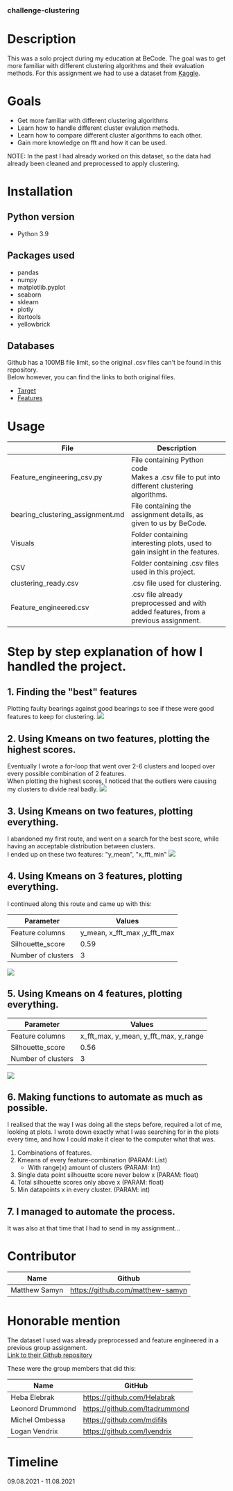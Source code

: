 ### challenge-clustering
# Description
This was a solo project during my education at BeCode. 
The goal was to get more familiar with different clustering algorithms and their evaluation methods. For this assignment we had to use a dataset from <a href="https://www.kaggle.com/isaienkov/bearing-classification" target="_blank">Kaggle</a>. 

# Goals
* Get more familiar with different clustering algorithms
* Learn how to handle different cluster evalution methods.
* Learn how to compare different cluster algorithms to each other.
* Gain more knowledge on fft and how it can be used.

NOTE:
In the past I had already worked on this dataset, so the data had already been cleaned and preprocessed to apply clustering.

# Installation
## Python version
* Python 3.9


## Packages used
* pandas
* numpy
* matplotlib.pyplot
* seaborn
* sklearn
* plotly
* itertools
* yellowbrick

## Databases
Github has a 100MB file limit, so the original .csv files can't be found in this repository.  
Below however, you can find the links to both original files.
* <a href="https://www.kaggle.com/isaienkov/bearing-classification?select=bearing_classes.csv" target="_blank">Target</a>
* <a href="https://www.kaggle.com/isaienkov/bearing-classification?select=bearing_signals.csv" target="_blank">Features</a>


# Usage
| File                             | Description                                                                         |
|----------------------------------|-------------------------------------------------------------------------------------|
| Feature_engineering_csv.py       | File containing Python code  <br>Makes a .csv file to put into different clustering algorithms. |
| bearing_clustering_assignment.md | File containing the assignment details, as given to us by BeCode.                   |
| Visuals                          | Folder containing interesting plots, used to gain insight in the features.          |
| CSV                              | Folder containing .csv files used in this project.                                  |
| clustering_ready.csv             | .csv file used for clustering.                                                      |
| Feature_engineered.csv           | .csv file already preprocessed and with added features, from a previous assignment. |

# Step by step explanation of how I handled the project.
## 1. Finding the "best" features
Plotting faulty bearings against good bearings to see if these were good features to keep for clustering.
![](Visuals/y_max_diff%20vs%20x_mean_diff.png)

## 2. Using Kmeans on two features, plotting the highest scores.
Eventually I wrote a for-loop that went over 2-6 clusters and looped over every possible combination of 2 features.  
When plotting the highest scores, I noticed that the outliers were causing my clusters to divide real badly.
![](Visuals/Troubles_outliers.png)

## 3. Using Kmeans on two features, plotting everything.
I abandoned my first route, and went on a search for the best score, while having an acceptable distribution between clusters.  
I ended up on these two features: "y_mean", "x_fft_min"
![](Visuals/two_features_high_score1.png)

## 4. Using Kmeans on 3 features, plotting everything.
I continued along this route and came up with this:

| Parameter          | Values                       |
|--------------------|------------------------------|
| Feature columns    | y_mean, x_fft_max ,y_fft_max |
| Silhouette_score   | 0.59                         |
| Number of clusters | 3                            |

![](Visuals/3_features_0.59.png)

## 5. Using Kmeans on 4 features, plotting everything.
| Parameter          | Values                                |
|--------------------|---------------------------------------|
| Feature columns    | x_fft_max, y_mean, y_fft_max, y_range |
| Silhouette_score   | 0.56                                  |
| Number of clusters | 3                                     |

![](Visuals/Kmeans_4_features_.56.png)

## 6. Making functions to automate as much as possible.
I realised that the way I was doing all the steps before, required a lot of me, looking at plots. 
I wrote down exactly what I was searching for in the plots every time, and how I could make it clear to the computer what that was.
1. Combinations of features.
2. Kmeans of every feature-combination (PARAM: List)
    * With range(x) amount of clusters (PARAM: Int)
3. Single data point silhouette score never below x (PARAM: float)
4. Total silhouette scores only above x (PARAM: float)
5. Min datapoints x in every cluster. (PARAM: int)

## 7. I managed to automate the process.
It was also at that time that I had to send in my assignment...


# Contributor
| Name          | Github                           |
|---------------|----------------------------------|
| Matthew Samyn | https://github.com/matthew-samyn |

# Honorable mention
The dataset I used was already preprocessed and feature engineered in a previous group assignment.  
<a href="https://github.com/Helabrak/challenge-classification" target="_blank">Link to their Github repository</a>  
  
These were the group members that did this:

| Name             | GitHub                                          |
|------------------|-------------------------------------------------|
| Heba Elebrak     | <a href="https://github.com/Helabrak">https://github.com/Helabrak       |
| Leonord Drummond | <a href="https://github.com/ltadrummond">https://github.com/ltadrummond |
| Michel Ombessa   | <a href="https://github.com/mdifils">https://github.com/mdifils         |
| Logan Vendrix    | <a href="https://github.com/lvendrix">https://github.com/lvendrix       |

# Timeline
09.08.2021 - 11.08.2021
